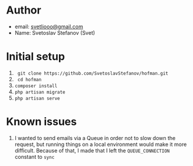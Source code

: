 # Author
- email: svetliooo@gmail.com
- Name: Svetoslav Stefanov (Svet)

# Initial setup
1. ``` git clone https://github.com/SvetoslavStefanov/hofman.git```
2. ``` cd hofman```
3. ``` composer install ```
4. ``` php artisan migrate ```
5. ``` php artisan serve ```

# Known issues
1. I wanted to send emails via a Queue in order not to slow down the request, but running things on a local environment would make it more difficult. Because of that, I made that I left the `QUEUE_CONNECTION` constant to `sync`
